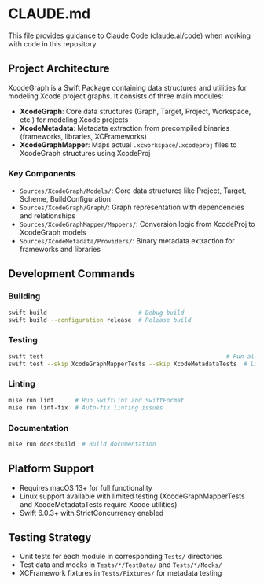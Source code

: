 # CLAUDE.md

This file provides guidance to Claude Code (claude.ai/code) when working with code in this repository.

## Project Architecture

XcodeGraph is a Swift Package containing data structures and utilities for modeling Xcode project graphs. It consists of three main modules:

- **XcodeGraph**: Core data structures (Graph, Target, Project, Workspace, etc.) for modeling Xcode projects
- **XcodeMetadata**: Metadata extraction from precompiled binaries (frameworks, libraries, XCFrameworks)
- **XcodeGraphMapper**: Maps actual `.xcworkspace`/`.xcodeproj` files to XcodeGraph structures using XcodeProj

### Key Components

- `Sources/XcodeGraph/Models/`: Core data structures like Project, Target, Scheme, BuildConfiguration
- `Sources/XcodeGraph/Graph/`: Graph representation with dependencies and relationships
- `Sources/XcodeGraphMapper/Mappers/`: Conversion logic from XcodeProj to XcodeGraph models
- `Sources/XcodeMetadata/Providers/`: Binary metadata extraction for frameworks and libraries

## Development Commands

### Building
```bash
swift build                          # Debug build
swift build --configuration release  # Release build
```

### Testing
```bash
swift test                                                    # Run all tests
swift test --skip XcodeGraphMapperTests --skip XcodeMetadataTests  # Linux (no Xcode utilities)
```

### Linting
```bash
mise run lint      # Run SwiftLint and SwiftFormat
mise run lint-fix  # Auto-fix linting issues
```

### Documentation
```bash
mise run docs:build  # Build documentation
```

## Platform Support

- Requires macOS 13+ for full functionality
- Linux support available with limited testing (XcodeGraphMapperTests and XcodeMetadataTests require Xcode utilities)
- Swift 6.0.3+ with StrictConcurrency enabled

## Testing Strategy

- Unit tests for each module in corresponding `Tests/` directories
- Test data and mocks in `Tests/*/TestData/` and `Tests/*/Mocks/`
- XCFramework fixtures in `Tests/Fixtures/` for metadata testing